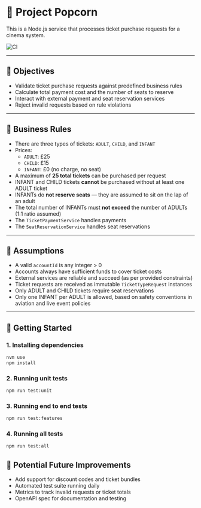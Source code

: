 # 🍿 Project Popcorn

This is a Node.js service that processes ticket purchase requests for a cinema system.

![CI](https://github.com/daniellemclaren/project-popcorn/actions/workflows/ci.yml/badge.svg)

---

## 🎯 Objectives

- Validate ticket purchase requests against predefined business rules
- Calculate total payment cost and the number of seats to reserve
- Interact with external payment and seat reservation services
- Reject invalid requests based on rule violations

---

## 📜 Business Rules

- There are three types of tickets: `ADULT`, `CHILD`, and `INFANT`
- Prices:
  - `ADULT`: £25
  - `CHILD`: £15
  - `INFANT`: £0 (no charge, no seat)
- A maximum of **25 total tickets** can be purchased per request
- INFANT and CHILD tickets **cannot** be purchased without at least one ADULT ticket
- INFANTs do **not reserve seats** — they are assumed to sit on the lap of an adult
- The total number of INFANTs must **not exceed** the number of ADULTs (1:1 ratio assumed)
- The `TicketPaymentService` handles payments
- The `SeatReservationService` handles seat reservations

---

## 🧠 Assumptions

- A valid `accountId` is any integer > 0
- Accounts always have sufficient funds to cover ticket costs
- External services are reliable and succeed (as per provided constraints)
- Ticket requests are received as immutable `TicketTypeRequest` instances
- Only ADULT and CHILD tickets require seat reservations
- Only one INFANT per ADULT is allowed, based on safety conventions in aviation and live event policies

---

## 🚀 Getting Started

### 1. Installing dependencies

```bash
nvm use
npm install
```

### 2. Running unit tests

```bash
npm run test:unit
```

### 3. Running end to end tests

```bash
npm run test:features
```

### 4. Running all tests

```bash
npm run test:all
```

## 🔮 Potential Future Improvements

- Add support for discount codes and ticket bundles
- Automated test suite running daily
- Metrics to track invalid requests or ticket totals
- OpenAPI spec for documentation and testing
